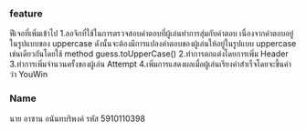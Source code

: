 ### feature
ฟีเจอที่เพิ่มเข้าไป 
1.ลอจิกที่ใช้ในการตรวจสอบคำตอบที่ผู้เล่นทำการสุ่มกับคำตอบ
   เนื่องจากคำตอบอยู่ในรูปแบบของ uppercase ดังนั้นจะต้องมีการแปลงคำตอบของผู้เล่นให้อยู่ในรูปแบบ uppercase เช่นเดียวกันโดยใช้ method 
   guess.toUpperCase()
2.ทำการตกแต่งโดยการเพิ่ม  Header 
3.ทำการเพิ่มจำนวนครั้งของผู้เล่น Attempt
4.เพิ่มการแสดงผลเมื่อผู้เล่นเรียงคำสำเร็จโดยจะขึ้นคำว่า YouWin
### Name
นาย อาซาน อนันทบริพงค์ รหัส 5910110398

